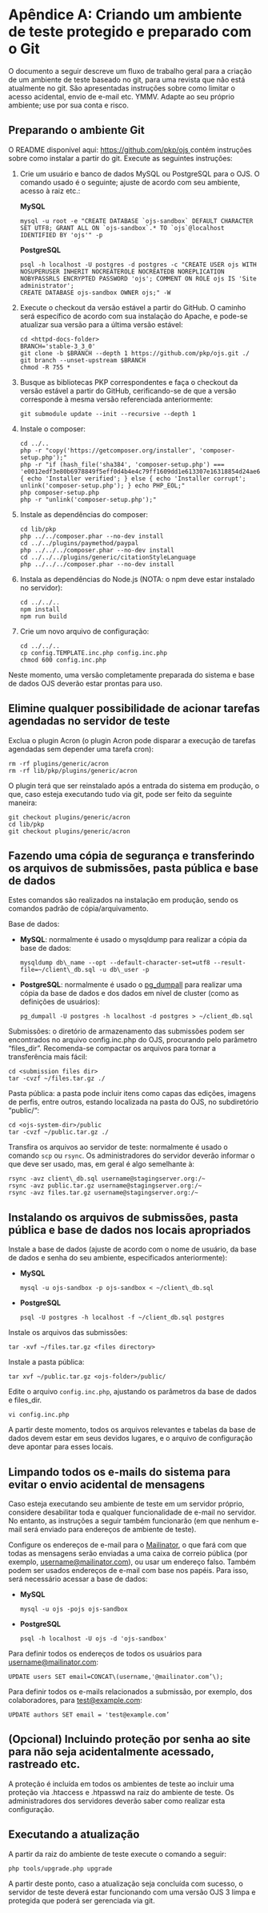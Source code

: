 # Apêndice A: Criando um ambiente de teste protegido e preparado com o Git

O documento a seguir descreve um fluxo de trabalho geral para a criação de um ambiente de teste baseado no git, para uma revista que não está atualmente no git. São apresentadas instruções sobre como limitar o acesso acidental, envio de e-mail etc. YMMV. Adapte ao seu próprio ambiente; use por sua conta e risco.

## Preparando o ambiente Git

O README disponível aqui: [ https://github.com/pkp/ojs ](https://github.com/pkp/ojs) contém instruções sobre como instalar a partir do git. Execute as seguintes instruções:

1. Crie um usuário e banco de dados MySQL ou PostgreSQL para o OJS. O comando usado é o seguinte; ajuste de acordo com seu ambiente, acesso à raiz etc.:

   **MySQL**
   ```
   mysql -u root -e "CREATE DATABASE `ojs-sandbox` DEFAULT CHARACTER SET UTF8; GRANT ALL ON `ojs-sandbox`.* TO `ojs`@localhost IDENTIFIED BY 'ojs'" -p
   ```
   **PostgreSQL**
   ```
   psql -h localhost -U postgres -d postgres -c "CREATE USER ojs WITH NOSUPERUSER INHERIT NOCREATEROLE NOCREATEDB NOREPLICATION NOBYPASSRLS ENCRYPTED PASSWORD 'ojs'; COMMENT ON ROLE ojs IS 'Site administrator';
   CREATE DATABASE ojs-sandbox OWNER ojs;" -W
   ```

2. Execute o checkout da versão estável a partir do GitHub. O caminho será específico de acordo com sua instalação do Apache, e pode-se atualizar sua versão para a última versão estável:

   ```
   cd <httpd-docs-folder>
   BRANCH='stable-3_3_0'
   git clone -b $BRANCH --depth 1 https://github.com/pkp/ojs.git ./
   git branch --unset-upstream $BRANCH
   chmod -R 755 *
   ```

3. Busque as bibliotecas PKP correspondentes e faça o checkout da versão estável a partir do GitHub, cerificando-se de que a versão corresponde à mesma versão referenciada anteriormente:

   ```
   git submodule update --init --recursive --depth 1
   ```

4. Instale o composer:

   ```
   cd ../..
   php -r "copy('https://getcomposer.org/installer', 'composer-setup.php');"
   php -r "if (hash_file('sha384', 'composer-setup.php') === 'e0012edf3e80b6978849f5eff0d4b4e4c79ff1609dd1e613307e16318854d24ae64f26d17af3ef0bf7cfb710ca74755a') { echo 'Installer verified'; } else { echo 'Installer corrupt'; unlink('composer-setup.php'); } echo PHP_EOL;"
   php composer-setup.php
   php -r "unlink('composer-setup.php');"
   ```

5. Instale as dependências do composer:

   ```
   cd lib/pkp
   php ../../composer.phar --no-dev install
   cd ../../plugins/paymethod/paypal
   php ../../../composer.phar --no-dev install
   cd ../../../plugins/generic/citationStyleLanguage
   php ../../../composer.phar --no-dev install
   ```

6. Instala as dependências do Node.js (NOTA: o npm deve estar instalado no servidor):

   ```
   cd ../../..
   npm install
   npm run build
   ```

7. Crie um novo arquivo de configuração:

   ```
   cd ../../..
   cp config.TEMPLATE.inc.php config.inc.php
   chmod 600 config.inc.php
   ```

Neste momento, uma versão completamente preparada do sistema e base de dados OJS deverão estar prontas para uso.

## **Elimine qualquer possibilidade de acionar tarefas agendadas no servidor de teste**

Exclua o plugin Acron (o plugin Acron pode disparar a execução de tarefas agendadas sem depender uma tarefa cron):

   ```
   rm -rf plugins/generic/acron
   rm -rf lib/pkp/plugins/generic/acron
   ```

O plugin terá que ser reinstalado após a entrada do sistema em produção, o que, caso esteja executando tudo via git, pode ser feito da seguinte maneira:

   ```
   git checkout plugins/generic/acron
   cd lib/pkp
   git checkout plugins/generic/acron
   ```

## Fazendo uma cópia de segurança e transferindo os arquivos de submissões, pasta pública e base de dados

Estes comandos são realizados na instalação em produção, sendo os comandos padrão de cópia/arquivamento.

Base de dados:

* **MySQL**: normalmente é usado o mysqldump para realizar a cópia da base de dados:
   ```
   mysqldump db\_name --opt --default-character-set=utf8 --result-file=~/client\_db.sql -u db\_user -p
   ```
* **PostgreSQL**: normalmente é usado o [pg_dumpall](https://www.postgresql.org/docs/current/backup-dump.html#BACKUP-DUMP-ALL) para realizar uma cópia da base de dados e dos dados em nível de cluster (como as definições de usuários):
   ```
   pg_dumpall -U postgres -h localhost -d postgres > ~/client_db.sql
   ```

Submissões: o diretório de armazenamento das submissões podem ser encontrados no arquivo config.inc.php do OJS, procurando pelo parâmetro “files\_dir”. Recomenda-se compactar os arquivos para tornar a transferência mais fácil:

   ```
   cd <submission files dir>
   tar -cvzf ~/files.tar.gz ./
   ```

Pasta pública: a pasta pode incluir itens como capas das edições, imagens de perfis, entre outros, estando localizada na pasta do OJS, no subdiretório “public/“:

   ```
   cd <ojs-system-dir>/public
   tar -cvzf ~/public.tar.gz ./
   ```

Transfira os arquivos ao servidor de teste: normalmente é usado o comando `scp` ou `rsync`. Os administradores do servidor deverão informar o que deve ser usado, mas, em geral é algo semelhante à:

  ```
  rsync -avz client\_db.sql username@stagingserver.org:/~
  rsync -avz public.tar.gz username@stagingserver.org:/~
  rsync -avz files.tar.gz username@stagingserver.org:/~
  ```

## Instalando os arquivos de submissões, pasta pública e base de dados nos locais apropriados

Instale a base de dados (ajuste de acordo com o nome de usuário, da base de dados e senha do seu ambiente, especificados anteriormente):

* **MySQL**
   ```
   mysql -u ojs-sandbox -p ojs-sandbox < ~/client\_db.sql
   ```
* **PostgreSQL**
   ```
   psql -U postgres -h localhost -f ~/client_db.sql postgres
   ```

Instale os arquivos das submissões:

   ```
   tar -xvf ~/files.tar.gz <files directory>
   ```

Instale a pasta pública:

   ```
   tar xvf ~/public.tar.gz <ojs-folder>/public/
   ```

Edite o arquivo `config.inc.php`, ajustando os parâmetros da base de dados e files_dir.

   ```
   vi config.inc.php
   ```

A partir deste momento, todos os arquivos relevantes e tabelas da base de dados devem estar em seus devidos lugares, e o arquivo de configuração deve apontar para esses locais.

## Limpando todos os e-mails do sistema para evitar o envio acidental de mensagens

Caso esteja executando seu ambiente de teste em um servidor próprio, considere desabilitar toda e qualquer funcionalidade de e-mail no servidor. No entanto, as instruções a seguir também funcionarão (em que nenhum e-mail será enviado para endereços de ambiente de teste).

Configure os endereços de e-mail para o [Mailinator](https://www.mailinator.com/), o que fará com que todas as mensagens serão enviadas a uma caixa de correio pública (por exemplo, username@mailinator.com), ou usar um endereço falso. Também podem ser usados endereços de e-mail com base nos papéis. Para isso, será necessário acessar a base de dados:

* **MySQL**
   ```
   mysql -u ojs -pojs ojs-sandbox
   ```
* **PostgreSQL**
   ```
   psql -h localhost -U ojs -d 'ojs-sandbox'
   ```

Para definir todos os endereços de todos os usuários para username@mailinator.com:

   ```
   UPDATE users SET email=CONCAT\(username,'@mailinator.com’\);
   ```

Para definir todos os e-mails relacionados a submissão, por exemplo, dos colaboradores, para test@example.com:

   ```
   UPDATE authors SET email = 'test@example.com’
   ```

## (Opcional) Incluindo proteção por senha ao site para não seja acidentalmente acessado, rastreado etc.

A proteção é incluída em todos os ambientes de teste ao incluir uma proteção via .htaccess e .htpasswd na raiz do ambiente de teste. Os administradores dos servidores deverão saber como realizar esta configuração.

## Executando a atualização

A partir da raiz do ambiente de teste execute o comando a seguir:

   ```
   php tools/upgrade.php upgrade
   ```

A partir deste ponto, caso a atualização seja concluída com sucesso, o servidor de teste deverá estar funcionando com uma versão OJS 3 limpa e protegida que poderá ser gerenciada via git.
